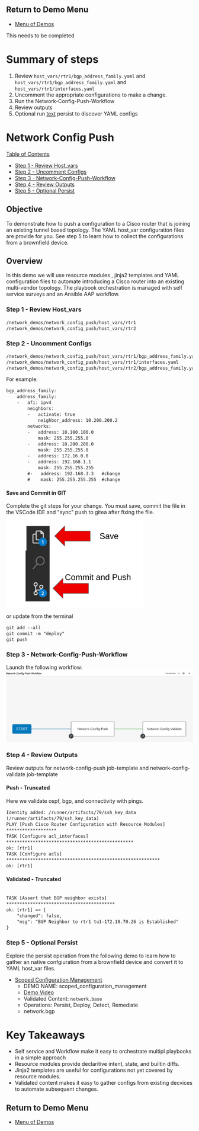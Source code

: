## Return to Demo Menu
 - [Menu of Demos](../README.md)

This needs to be completed
# Summary of steps
1. Review `host_vars/rtr1/bgp_address_family.yaml` and  `host_vars/rtr1/bgp_address_family.yaml` and `host_vars/rtr1/interfaces.yaml`
2. Uncomment the appropriate configurations to make a change.
3. Run the Network-Config-Push-Workflow
4. Review outputs
5. Optional run [text](../scoped_configuration_management) persist to discover YAML configs

# Network Config Push

[Table of Contents](#table-of-contents)
- [Step 1 - Review Host_vars](#step-1-review-host_vars)
- [Step 2 - Uncomment Configs](#step-3-uncomment-configs)
- [Step 3 - Network-Config-Push-Workflow](#step-1-network-config-push-workflow)
- [Step 4 - Review Outputs](#step-4-review-outputs)
- [Step 5 - Optional Persist](#step-5-optional-persist)


## Objective
To demonstrate how to push a configuration to a Cisco router that is joining an existing tunnel based topology. The YAML host_var configuration files are provide for you. See step 5 to learn how to collect the configurations from a brownfield device.

## Overview
In this demo we will use resource modules , jinja2 templates and YAML configuration files to automate introducing a Cisco router into an existing multi-vendor topology. The playbook orchestration is managed with self service surveys and an Ansible AAP workflow.

### Step 1 - Review Host_vars
~~~
/network_demos/network_config_push/host_vars/rtr1
/network_demos/network_config_push/host_vars/rtr2
~~~

### Step 2 - Uncomment Configs
~~~
/network_demos/network_config_push/host_vars/rtr1/bgp_address_family.yaml
/network_demos/network_config_push/host_vars/rtr1/interfaces.yaml
/network_demos/network_config_push/host_vars/rtr2/bgp_address_family.yaml
~~~
For example:
~~~
bgp_address_family:
    address_family:
    -   afi: ipv4
        neighbors:
        -   activate: true
            neighbor_address: 10.200.200.2
        networks:
        -   address: 10.100.100.0
            mask: 255.255.255.0
        -   address: 10.200.200.0
            mask: 255.255.255.0
        -   address: 172.16.0.0
        -   address: 192.168.1.1
            mask: 255.255.255.255
        #-   address: 192.168.3.3   #change
        #    mask: 255.255.255.255  #change
~~~

#### Save and Commit in GIT
Complete the git steps for your change. You must save, commit the file in the VSCode IDE and "sync" push to gitea after fixing the file.
![Save](../images/save_commit.png)

or update from the terminal
~~~
git add --all
git commit -m "deploy"
git push
~~~

### Step 3 - Network-Config-Push-Workflow
Launch the following workflow:
![workflow](../images/pushworkflow.png)

### Step 4 - Review Outputs
Review outputs for network-config-push job-template and network-config-validate job-template

#### Push - Truncated
Here we validate ospf, bgp, and connectivity with pings.
~~~
Identity added: /runner/artifacts/79/ssh_key_data (/runner/artifacts/79/ssh_key_data)
PLAY [Push Cisco Router Configuration with Resource Modules] *******************
TASK [Configure acl_interfaces] ************************************************
ok: [rtr1]
TASK [Configure acls] **********************************************************
ok: [rtr1]

~~~

#### Validated - Truncated
~~~

TASK [Assert that BGP neighbor exists] *****************************************
ok: [rtr1] => {
    "changed": false,
    "msg": "BGP Neighbor to rtr1 tu1-172.18.70.26 is Established"
}
~~~
### Step 5 - Optional Persist
Explore the persist operation from the following demo to learn how to gather an native confgiuration from a brownfield device and convert it to YAML host_var files.

- [Scoped Configuration Management](scoped_configuration_management/README.md)
   * DEMO NAME: scoped_configuration_management
   * [Demo Video](https://youtu.be/1z7NuObWhPE?si=vqB1QCBrMmY2cpor)
   * Validated Content: `network.base` 
   * Operations: Persist, Deploy, Detect, Remediate
   * network.bgp

# Key Takeaways
* Self service and Workflow make it easy to orchestrate multipl playbooks in a simple approach
* Resource modules provide declaritive intent, state, and builtin diffs. 
* Jinja2 templates are useful for configurations not yet covered by resource modules.
* Validated content makes it easy to gather configs from existing decvices to automate subsequent changes.
## Return to Demo Menu
 - [Menu of Demos](../README.md)